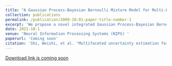 ```yaml
---
title: "A Gaussian Process-Bayesian Bernoulli Mixture Model for Multi-Label Active Learning"
collection: publications
permalink: /publication/2009-10-01-paper-title-number-1
excerpt: 'We propose a novel integrated Gaussian Process-Bayesian Bernoulli Mixture model (GP-B2M) and a principled sampling function for multi-label classification active learning.  The proposed method could accurately quantify a data sample's overall contribution to a correlated label space and choose the most informative samples for cost-effective annotation.'
date: 2021-10-1
venue: 'Neural Information Processing Systems (NIPS) '
paperurl: 'Coming soon'
citation: 'Shi, Weishi, et al. "Multifaceted uncertainty estimation for label-efficient deep learning." Advances in Neural Information Processing Systems 33 (2021).'
---
```

[Download link is coming soon](https://scholar.google.com/citations?user=nAPZIPsAAAAJ&hl=en)

